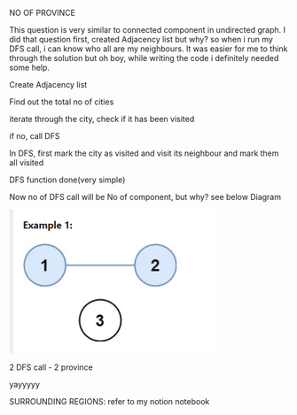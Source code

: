 NO OF PROVINCE

This question is very similar to connected component in undirected graph.
I did that question first, created Adjacency list but why?
so when i run my DFS call, i can know who all are my neighbours.
It was easier for me to think through the solution but oh boy, while writing the code i definitely needed some help.

Create Adjacency list 

Find out the total no of cities

iterate through the city, check if it has been visited

if no, call DFS 

In DFS, first mark the city as visited and visit its neighbour and mark them all visited

DFS function done(very simple)

Now no of DFS call will be No of component, but why? see below Diagram 

![img.png](img.png)

2 DFS call - 2 province 

yayyyyy


SURROUNDING REGIONS:
refer to my notion notebook
